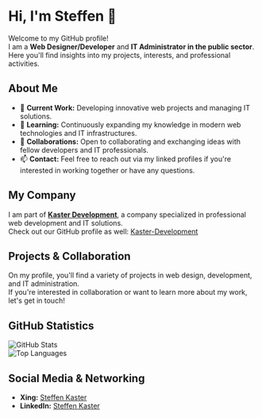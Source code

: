 # Hi, I'm Steffen 👋

Welcome to my GitHub profile!  
I am a **Web Designer/Developer** and **IT Administrator in the public sector**.  
Here you'll find insights into my projects, interests, and professional activities.

## About Me
- 🔭 **Current Work:** Developing innovative web projects and managing IT solutions.
- 🌱 **Learning:** Continuously expanding my knowledge in modern web technologies and IT infrastructures.
- 👯 **Collaborations:** Open to collaborating and exchanging ideas with fellow developers and IT professionals.
- 📫 **Contact:** Feel free to reach out via my linked profiles if you're interested in working together or have any questions.

## My Company
I am part of [**Kaster Development**](https://kaster-development.de), a company specialized in professional web development and IT solutions.  
Check out our GitHub profile as well: [Kaster-Development](https://github.com/Kaster-Development)

## Projects & Collaboration
On my profile, you'll find a variety of projects in web design, development, and IT administration.  
If you're interested in collaboration or want to learn more about my work, let's get in touch!

## GitHub Statistics
![GitHub Stats](https://github-readme-stats.vercel.app/api?username=Steffenkt&show_icons=true&theme=radical)  
![Top Languages](https://github-readme-stats.vercel.app/api/top-langs/?username=Steffenkt&layout=compact)

## Social Media & Networking
- **Xing:** [Steffen Kaster](https://www.xing.com/profile/Steffen_Kaster)
- **LinkedIn:** [Steffen Kaster](https://www.linkedin.com/in/steffen-kaster-549b8413b/?originalSubdomain=de)

<!---
Steffenkt/Steffenkt is a ✨ special ✨ repository because its `README.md` (this file) appears on your GitHub profile.
You can click the Preview link to take a look at your changes.
--->

